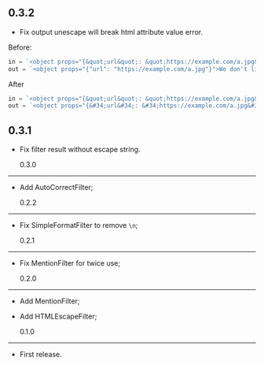 ## 0.3.2

- Fix output unescape will break html attribute value error.

Before:

```go
in = `<object props="{&quot;url&quot;: &quot;https://example.com/a.jpg&quot;}">We don't like 'escape'</object>`
out = `<object props="{"url": "https://example.com/a.jpg"}">We don't like 'escape'</object>`
```

After

```go
in = `<object props="{&quot;url&quot;: &quot;https://example.com/a.jpg&quot;}">We don't like 'escape'</object>`
out = `<object props="{&#34;url&#34;: &#34;https://example.com/a.jpg&#34;}">We don't like 'escape'</object>`
```

## 0.3.1

- Fix filter result without escape string.

  0.3.0

---

- Add AutoCorrectFilter;

  0.2.2

---

- Fix SimpleFormatFilter to remove `\n`;

  0.2.1

---

- Fix MentionFilter for twice use;

  0.2.0

---

- Add MentionFilter;
- Add HTMLEscapeFilter;

  0.1.0

---

- First release.
